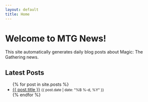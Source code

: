 ```yaml
---
layout: default
title: Home
---
```


# Welcome to MTG News!

This site automatically generates daily blog posts about Magic: The Gathering news.

## Latest Posts

<ul>
  {% for post in site.posts %}
    <li>
      <a href="{{ post.url | relative_url }}">{{ post.title }}</a>
      <small>{{ post.date | date: "%B %-d, %Y" }}</small>
    </li>
  {% endfor %}
</ul>

